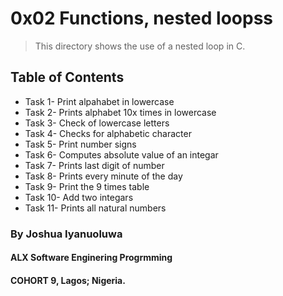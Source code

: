 # 0x02 Functions, nested loopss
>This directory shows the use of a nested loop in C.
## Table of Contents

* Task 1- Print alpahabet in lowercase
* Task 2- Prints alphabet 10x times in lowercase
* Task 3- Check of lowercase letters
* Task 4- Checks for alphabetic character
* Task 5- Print number signs
* Task 6- Computes absolute value of an integar
* Task 7- Prints last digit of number
* Task 8- Prints every minute of the day
* Task 9- Print the 9 times table
* Task 10- Add two integars
* Task 11- Prints all natural numbers

### By Joshua Iyanuoluwa

#### ALX Software Enginering Progrmming

#### COHORT 9, Lagos; Nigeria.
